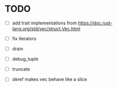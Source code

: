 # TODO

* [ ] add trait implementations from https://doc.rust-lang.org/std/vec/struct.Vec.html
* [ ] fix iterators
* [ ] drain

* [ ] debug_tuple
* [ ] truncate

* [ ] deref makes vec behave like a slice